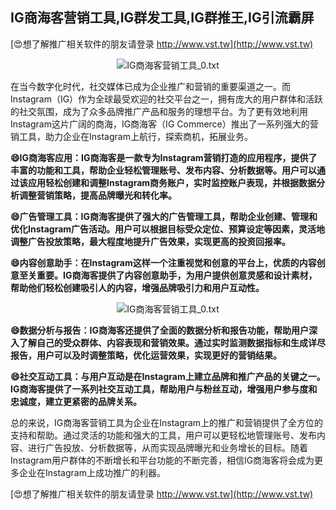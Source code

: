## **IG商海客营销工具,IG群发工具,IG群推王,IG引流霸屏**

[😍想了解推广相关软件的朋友请登录 http://www.vst.tw](http://www.vst.tw)

 <center><img src="https://vst.tw/MP4/tuiguang/png/1.png" alt="IG商海客营销工具_0.txt"></center>

在当今数字化时代，社交媒体已成为企业推广和营销的重要渠道之一。而Instagram（IG）作为全球最受欢迎的社交平台之一，拥有庞大的用户群体和活跃的社交氛围，成为了众多品牌推广产品和服务的理想平台。为了更有效地利用Instagram这片广阔的商海，IG商海客（IG Commerce）推出了一系列强大的营销工具，助力企业在Instagram上航行，探索商机，拓展业务。

**😄IG商海客应用：IG商海客是一款专为Instagram营销打造的应用程序，提供了丰富的功能和工具，帮助企业轻松管理账号、发布内容、分析数据等。用户可以通过该应用轻松创建和调整Instagram商务账户，实时监控账户表现，并根据数据分析调整营销策略，提高品牌曝光和转化率。**

**😄广告管理工具：IG商海客提供了强大的广告管理工具，帮助企业创建、管理和优化Instagram广告活动。用户可以根据目标受众定位、预算设定等因素，灵活地调整广告投放策略，最大程度地提升广告效果，实现更高的投资回报率。**

**😄内容创意助手：在Instagram这样一个注重视觉和创意的平台上，优质的内容创意至关重要。IG商海客提供了内容创意助手，为用户提供创意灵感和设计素材，帮助他们轻松创建吸引人的内容，增强品牌吸引力和用户互动性。**

 <center><img src="https://vst.tw/MP4/tuiguang/png/8.png" alt="IG商海客营销工具_0.txt"></center>

**😄数据分析与报告：IG商海客还提供了全面的数据分析和报告功能，帮助用户深入了解自己的受众群体、内容表现和营销效果。通过实时监测数据指标和生成详尽报告，用户可以及时调整策略，优化运营效果，实现更好的营销结果。**

**😄社交互动工具：与用户互动是在Instagram上建立品牌和推广产品的关键之一。IG商海客提供了一系列社交互动工具，帮助用户与粉丝互动，增强用户参与度和忠诚度，建立更紧密的品牌关系。**

总的来说，IG商海客营销工具为企业在Instagram上的推广和营销提供了全方位的支持和帮助。通过灵活的功能和强大的工具，用户可以更轻松地管理账号、发布内容、进行广告投放、分析数据等，从而实现品牌曝光和业务增长的目标。随着Instagram用户群体的不断增长和平台功能的不断完善，相信IG商海客将会成为更多企业在Instagram上成功推广的利器。

[😍想了解推广相关软件的朋友请登录 http://www.vst.tw](http://www.vst.tw)



